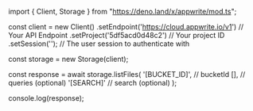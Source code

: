 import { Client, Storage } from "https://deno.land/x/appwrite/mod.ts";

const client = new Client()
    .setEndpoint('https://cloud.appwrite.io/v1') // Your API Endpoint
    .setProject('5df5acd0d48c2') // Your project ID
    .setSession(''); // The user session to authenticate with

const storage = new Storage(client);

const response = await storage.listFiles(
    '[BUCKET_ID]', // bucketId
    [], // queries (optional)
    '[SEARCH]' // search (optional)
);

console.log(response);

